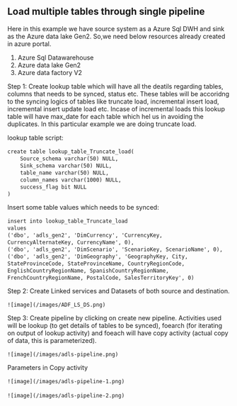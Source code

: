 ## Load multiple tables through single pipeline

Here in this example we have source system as a Azure Sql DWH and sink as the Azure data lake Gen2. So,we need below resources already created in azure portal.

  1. Azure Sql Datawarehouse
  2. Azure data lake Gen2 
  3. Azure data factory V2

Step 1: Create lookup table which will have all the deatils regarding tables, columns that needs to be synced, status etc. These tables will be accoridng to the syncing logics of tables like truncate load, incremental insert load, incremental insert update load etc. Incase of incremental loads this lookup table will have max_date for each table which hel us in avoiding the duplicates. In this particular example we are doing truncate load.

lookup table script:
```
create table lookup_table_Truncate_load(
	Source_schema varchar(50) NULL, 
	Sink_schema varchar(50) NULL, 
	table_name varchar(50) NULL, 
	column_names varchar(1000) NULL,
	success_flag bit NULL
)
```

Insert some table values which needs to be synced:
```
insert into lookup_table_Truncate_load
values
('dbo', 'adls_gen2', 'DimCurrency', 'CurrencyKey, CurrencyAlternateKey, CurrencyName', 0),
('dbo', 'adls_gen2', 'DimScenario', 'ScenarioKey, ScenarioName', 0),
('dbo', 'adls_gen2', 'DimGeography', 'GeographyKey, City, StateProvinceCode, StateProvinceName, CountryRegionCode, EnglishCountryRegionName, SpanishCountryRegionName, FrenchCountryRegionName, PostalCode, SalesTerritoryKey', 0)
```

Step 2: Create Linked services and Datasets of both source and destination.

	![image](/images/ADF_LS_DS.png)

Step 3: Create pipeline by clicking on create new pipeline. Activities used will be lookup (to get details of tables to be synced), foearch (for iterating on output of lookup activity) and foeach will have copy activity (actual copy of data, this is parameterized).

	![image](/images/adls-pipeline.png)

Parameters in Copy activity

	![image](/images/adls-pipeline-1.png)

	![image](/images/adls-pipeline-2.png)


